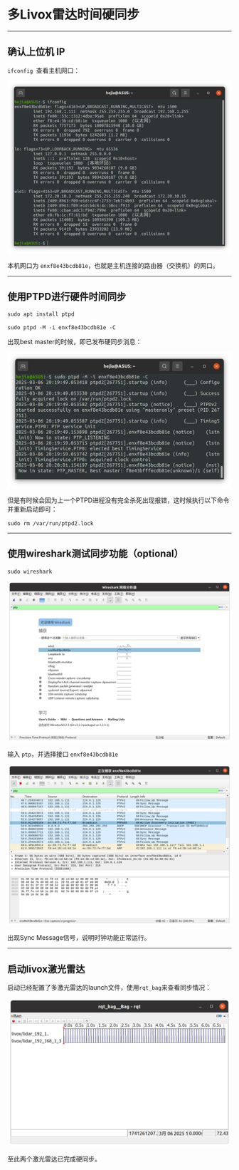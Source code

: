 # 多Livox雷达时间硬同步

---

## 确认上位机 IP

`ifconfig `查看主机网口：

![1741262910628](image/Multiple-Lidar-Time-Sync/1741262910628.png)

本机网口为 `enxf8e43bcdb81e`，也就是主机连接的路由器（交换机）的网口。

---

## 使用PTPD进行硬件时间同步

```
sudo apt install ptpd
```

```
sudo ptpd -M -i enxf8e43bcdb81e -C
```

出现best master的时候，即已发布硬同步消息：

![1741263699073](image/Multiple-Lidar-Time-Sync/1741263699073.png)

但是有时候会因为上一个PTPD进程没有完全杀死出现报错，这时候执行以下命令并重新启动即可：

```
sudo rm /var/run/ptpd2.lock
```

---

## 使用wireshark测试同步功能（optional）

```
sudo wireshark
```

![1741264099438](image/Multiple-Lidar-Time-Sync/1741264099438.png)

输入 `ptp`，并选择接口 `enxf8e43bcdb81e `

![1741264140249](image/Multiple-Lidar-Time-Sync/1741264140249.png)

出现Sync Message信号，说明时钟功能正常运行。

---

## 启动livox激光雷达

启动已经配置了多激光雷达的launch文件，使用`rqt_bag`来查看同步情况：

![1741264280464](image/Multiple-Lidar-Time-Sync/1741264280464.png)

至此两个激光雷达已完成硬同步。
